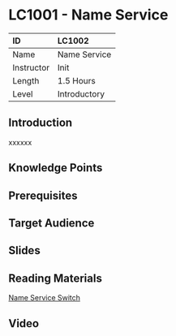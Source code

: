 # LC1001 - Name Service

| ID            | LC1002       |
| :--------     | :-----       |
| Name          | Name Service |
| Instructor    | Init         |
| Length        | 1.5 Hours    |
| Level         | Introductory |


## Introduction
xxxxxx

## Knowledge Points

## Prerequisites

## Target Audience

## Slides

## Reading Materials
[Name Service Switch](https://www.gnu.org/software/libc/manual/html_node/Name-Service-Switch.html)

## Video
